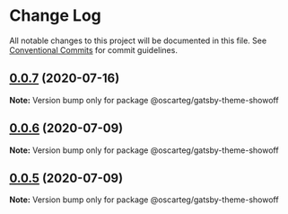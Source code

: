 # Change Log

All notable changes to this project will be documented in this file.
See [Conventional Commits](https://conventionalcommits.org) for commit guidelines.

## [0.0.7](https://github.com/oscarteg/gatsby-themes/compare/@oscarteg/gatsby-theme-showoff@0.0.6...@oscarteg/gatsby-theme-showoff@0.0.7) (2020-07-16)

**Note:** Version bump only for package @oscarteg/gatsby-theme-showoff

## [0.0.6](https://github.com/oscarteg/gatsby-themes/compare/@oscarteg/gatsby-theme-showoff@0.0.5...@oscarteg/gatsby-theme-showoff@0.0.6) (2020-07-09)

**Note:** Version bump only for package @oscarteg/gatsby-theme-showoff

## [0.0.5](https://github.com/oscarteg/gatsby-themes/compare/@oscarteg/gatsby-theme-showoff@0.0.4...@oscarteg/gatsby-theme-showoff@0.0.5) (2020-07-09)

**Note:** Version bump only for package @oscarteg/gatsby-theme-showoff
